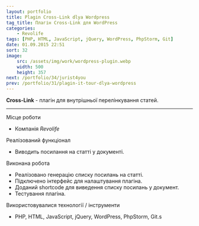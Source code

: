 ```yaml
---
layout: portfolio
title: Plagin Cross-Link dlya Wordpress
tag_title: Плагін Cross-Link для WordPress
categories:
    - Revolife
tags: [PHP, HTML, JavaScript, jQuery, WordPress, PhpStorm, Git]
date: 01.09.2015 22:51
sort: 32
image: 
    src: /assets/img/work/wordpress-plugin.webp 
    width: 500
    height: 357
next: /portfolio/34/jurist4you
prev: /portfolio/31/plagin-it-tour-dlya-wordpress
---
```


**Cross-Link** - плагін для внутрішньої перелінкування статей.

---

Місце роботи

* Компанія _Revolife_

Реалізований функціонал

* Виводить посилання на статті у документі.

Виконана робота

* Реалізовано генерацію списку посилань на статті.
* Підключено інтерфейс для налаштування плагіна.
* Доданий shortcode для виведення списку посилань у документ.
* Тестування плагіна.

Використовувалися технології / інструменти

* PHP, HTML, JavaScript, jQuery, WordPress, PhpStorm, Git.s
